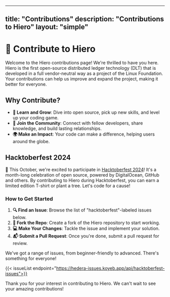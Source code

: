 ---
title: "Contributions"
description: "Contributions to Hiero"
layout: "simple"
------

# 🚀 Contribute to Hiero

Welcome to the Hiero contributions page! We're thrilled to have you here.
Hiero is the first open-source distributed ledger technology (DLT) that is developed in a full vendor-neutral way as a project of the Linux Foundation.
Your contributions can help us improve and expand the project, making it better for everyone.

## Why Contribute?

- **🌱 Learn and Grow**: Dive into open source, pick up new skills, and level up your coding game.
- **🤝 Join the Community**: Connect with fellow developers, share knowledge, and build lasting relationships.
- **🌍 Make an Impact**: Your code can make a difference, helping users around the globe.

## Hacktoberfest 2024

🎉 This October, we're excited to participate in [Hacktoberfest 2024](https://hacktoberfest.digitalocean.com/)!
It's a month-long celebration of open source, powered by DigitalOcean, GitHub and others.
By contributing to Hiero during Hacktoberfest, you can earn a limited edition T-shirt or plant a tree.
Let's code for a cause!

### How to Get Started

1. **🔍 Find an Issue**: Browse the list of "hacktoberfest"-labeled issues below.
2. **🍴 Fork the Repo**: Create a fork of the Hiero repository to start working.
3. **💻 Make Your Changes**: Tackle the issue and implement your solution.
4. **📬 Submit a Pull Request**: Once you're done, submit a pull request for review.

We've got a range of issues, from beginner-friendly to advanced. There's something for everyone!

{{< issueList endpoint="https://hedera-issues.koyeb.app/api/hacktoberfest-issues">}}

Thank you for your interest in contributing to Hiero. We can't wait to see your amazing contributions!
